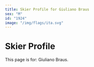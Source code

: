 ```yaml
---
title: Skier Profile for Giuliano Braus
sex: "M"
id: "1924"
image: "/img/flags/ita.svg" 
---
```


# Skier Profile

This page is for: Giuliano Braus.
    